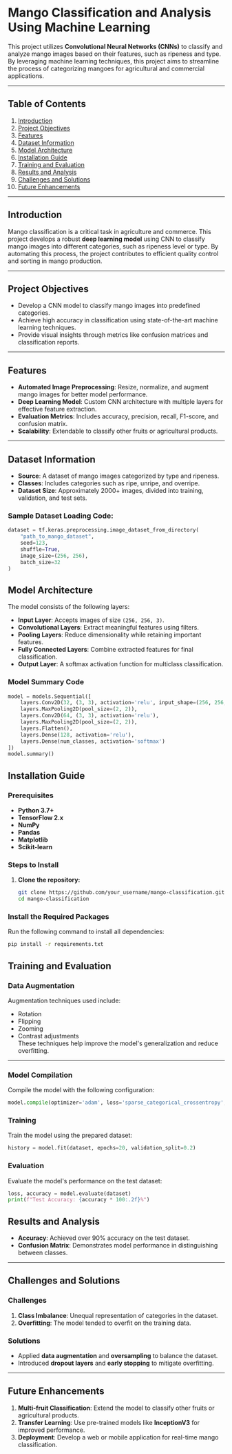 # **Mango Classification and Analysis Using Machine Learning**

This project utilizes **Convolutional Neural Networks (CNNs)** to classify and analyze mango images based on their features, such as ripeness and type. By leveraging machine learning techniques, this project aims to streamline the process of categorizing mangoes for agricultural and commercial applications.

---

## **Table of Contents**
1. [Introduction](#introduction)
2. [Project Objectives](#project-objectives)
3. [Features](#features)
4. [Dataset Information](#dataset-information)
5. [Model Architecture](#model-architecture)
6. [Installation Guide](#installation-guide)
7. [Training and Evaluation](#training-and-evaluation)
8. [Results and Analysis](#results-and-analysis)
9. [Challenges and Solutions](#challenges-and-solutions)
10. [Future Enhancements](#future-enhancements)

---

## **Introduction**
Mango classification is a critical task in agriculture and commerce. This project develops a robust **deep learning model** using CNN to classify mango images into different categories, such as ripeness level or type. By automating this process, the project contributes to efficient quality control and sorting in mango production.

---

## **Project Objectives**
- Develop a CNN model to classify mango images into predefined categories.
- Achieve high accuracy in classification using state-of-the-art machine learning techniques.
- Provide visual insights through metrics like confusion matrices and classification reports.

---

## **Features**
- **Automated Image Preprocessing**: Resize, normalize, and augment mango images for better model performance.
- **Deep Learning Model**: Custom CNN architecture with multiple layers for effective feature extraction.
- **Evaluation Metrics**: Includes accuracy, precision, recall, F1-score, and confusion matrix.
- **Scalability**: Extendable to classify other fruits or agricultural products.

---

## **Dataset Information**
- **Source**: A dataset of mango images categorized by type and ripeness.
- **Classes**: Includes categories such as ripe, unripe, and overripe.
- **Dataset Size**: Approximately 2000+ images, divided into training, validation, and test sets.

### **Sample Dataset Loading Code:**
```python
dataset = tf.keras.preprocessing.image_dataset_from_directory(
    "path_to_mango_dataset",
    seed=123,
    shuffle=True,
    image_size=(256, 256),
    batch_size=32
)
```

## **Model Architecture**
The model consists of the following layers:

- **Input Layer**: Accepts images of size `(256, 256, 3)`.
- **Convolutional Layers**: Extract meaningful features using filters.
- **Pooling Layers**: Reduce dimensionality while retaining important features.
- **Fully Connected Layers**: Combine extracted features for final classification.
- **Output Layer**: A softmax activation function for multiclass classification.

### **Model Summary Code**
```python
model = models.Sequential([
    layers.Conv2D(32, (3, 3), activation='relu', input_shape=(256, 256, 3)),
    layers.MaxPooling2D(pool_size=(2, 2)),
    layers.Conv2D(64, (3, 3), activation='relu'),
    layers.MaxPooling2D(pool_size=(2, 2)),
    layers.Flatten(),
    layers.Dense(128, activation='relu'),
    layers.Dense(num_classes, activation='softmax')
])
model.summary()
```

## **Installation Guide**

### **Prerequisites**
- **Python 3.7+**
- **TensorFlow 2.x**
- **NumPy**
- **Pandas**
- **Matplotlib**
- **Scikit-learn**

### **Steps to Install**
1. **Clone the repository:**
   ```bash
   git clone https://github.com/your_username/mango-classification.git
   cd mango-classification
   ```
### **Install the Required Packages**
Run the following command to install all dependencies:
```bash
pip install -r requirements.txt
```
## **Training and Evaluation**

### **Data Augmentation**
Augmentation techniques used include:
- Rotation
- Flipping
- Zooming
- Contrast adjustments  
These techniques help improve the model's generalization and reduce overfitting.

---

### **Model Compilation**
Compile the model with the following configuration:
```python
model.compile(optimizer='adam', loss='sparse_categorical_crossentropy', metrics=['accuracy'])
```

### **Training**
Train the model using the prepared dataset:
```python
history = model.fit(dataset, epochs=20, validation_split=0.2)
```

### **Evaluation**
Evaluate the model's performance on the test dataset:
```python
loss, accuracy = model.evaluate(dataset)
print(f"Test Accuracy: {accuracy * 100:.2f}%")
```

## **Results and Analysis**

- **Accuracy**: Achieved over 90% accuracy on the test dataset.
- **Confusion Matrix**: Demonstrates model performance in distinguishing between classes.

---

## **Challenges and Solutions**

### **Challenges**
1. **Class Imbalance**: Unequal representation of categories in the dataset.
2. **Overfitting**: The model tended to overfit on the training data.

### **Solutions**
- Applied **data augmentation** and **oversampling** to balance the dataset.
- Introduced **dropout layers** and **early stopping** to mitigate overfitting.

---

## **Future Enhancements**
1. **Multi-fruit Classification**: Extend the model to classify other fruits or agricultural products.
2. **Transfer Learning**: Use pre-trained models like **InceptionV3** for improved performance.
3. **Deployment**: Develop a web or mobile application for real-time mango classification.

```

